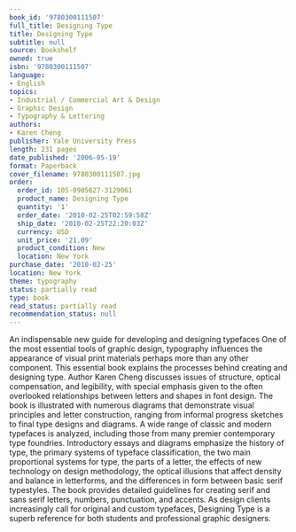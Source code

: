 ```yaml
---
book_id: '9780300111507'
full_title: Designing Type
title: Designing Type
subtitle: null
source: Bookshelf
owned: true
isbn: '9780300111507'
language:
- English
topics:
- Industrial / Commercial Art & Design
- Graphic Design
- Typography & Lettering
authors:
- Karen Cheng
publisher: Yale University Press
length: 231 pages
date_published: '2006-05-19'
format: Paperback
cover_filename: 9780300111507.jpg
order:
  order_id: 105-0905627-3129061
  product_name: Designing Type
  quantity: '1'
  order_date: '2010-02-25T02:59:58Z'
  ship_date: '2010-02-25T22:20:03Z'
  currency: USD
  unit_price: '21.09'
  product_condition: New
  location: New York
purchase_date: '2010-02-25'
location: New York
theme: typography
status: partially read
type: book
read_status: partially read
recommendation_status: null
---
```

An indispensable new guide for developing and designing typefaces
One of the most essential tools of graphic design, typography influences the appearance of visual print materials perhaps more than any other component. This essential book explains the processes behind creating and designing type. Author Karen Cheng discusses issues of structure, optical compensation, and legibility, with special emphasis given to the often overlooked relationships between letters and shapes in font design.
The book is illustrated with numerous diagrams that demonstrate visual principles and letter construction, ranging from informal progress sketches to final type designs and diagrams. A wide range of classic and modern typefaces is analyzed, including those from many premier contemporary type foundries. Introductory essays and diagrams emphasize the history of type, the primary systems of typeface classification, the two main proportional systems for type, the parts of a letter, the effects of new technology on design methodology, the optical illusions that affect density and balance in letterforms, and the differences in form between basic serif typestyles. The book provides detailed guidelines for creating serif and sans serif letters, numbers, punctuation, and accents.
As design clients increasingly call for original and custom typefaces, Designing Type is a superb reference for both students and professional graphic designers.
